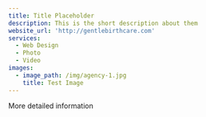```yaml
---
title: Title Placeholder
description: This is the short description about them
website_url: 'http://gentlebirthcare.com'
services:
  - Web Design
  - Photo
  - Video
images:
  - image_path: /img/agency-1.jpg
    title: Test Image
---
```



More detailed information